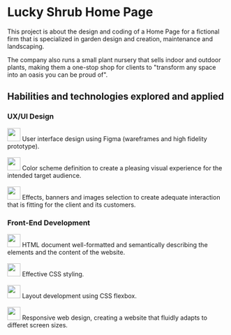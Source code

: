 # Lucky Shrub Home Page

This project is about the design and coding of a Home Page for a fictional firm that is specialized in garden design and creation, maintenance and landscaping. 

The company also runs a small plant nursery that sells indoor and outdoor plants, making them a one-stop shop for clients to "transform any space into an oasis you can be proud of". 

## Habilities and technologies explored and applied

### UX/UI Design

<div style="display: inline_block">
  <img src="https://cdn.jsdelivr.net/gh/devicons/devicon/icons/figma/figma-original.svg" width="30px"/>          
  User interface design using Figma (wareframes and high fidelity prototype).
</div>
<br>
<div style="display: inline_block">
  <img src="https://cdn.jsdelivr.net/gh/devicons/devicon/icons/figma/figma-original.svg" width="30px"/>          
  Color scheme definition to create a pleasing visual experience for the intended target audience.
</div>
<br>
<div style="display: inline_block">
  <img src="https://cdn.jsdelivr.net/gh/devicons/devicon/icons/figma/figma-original.svg" width="30px"/>          
  Effects, banners and images selection to create adequate interaction that is fitting for the client and its customers.
</div>

### Front-End Development

<div style="display: inline_block">  
  <img src="https://cdn.jsdelivr.net/gh/devicons/devicon/icons/html5/html5-original.svg" width="30px"/>                   
  HTML document well-formatted and semantically describing the elements and the content of the website.
</div>
<br>
<div style="display: inline_block">  
  <img src="https://cdn.jsdelivr.net/gh/devicons/devicon/icons/css3/css3-original.svg" width="30px"/>          
  Effective CSS styling.
</div>
<br>
<div style="display: inline_block">  
  <img src="https://cdn.jsdelivr.net/gh/devicons/devicon/icons/css3/css3-original.svg" width="30px"/>          
  Layout development using CSS flexbox.
</div>
<br>
<div style="display: inline_block">  
  <img src="https://cdn.jsdelivr.net/gh/devicons/devicon/icons/css3/css3-original.svg" width="30px"/>          
  Responsive web design, creating a website that fluidly adapts to differet screen sizes.
</div>





